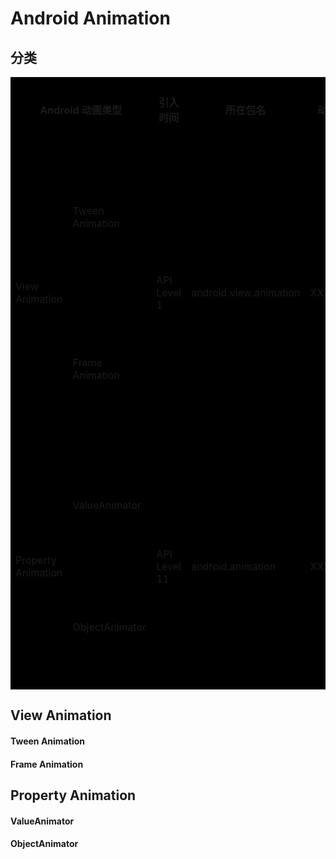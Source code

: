 # Android Animation

## 分类

<table bgcolor="#000000">
<tr>
<th colspan="2">Android 动画类型</th><th>引入时间</th><th>所在包名</th><th>动画类的命名</th><td>动画所改变的对象</td>
</tr>
<tr><td rowspan="2">View Animation</td>
<td>Tween Animation</td>
<td rowspan="2">API Level 1 </td>
<td rowspan="2">android.view.animation</td>
<td rowspan="2">XXXXAnimation</td>
<td rowspan="2">仅仅转变的是控件的显示而已，并没有改变控件本身的值（如位置、大小、方向等）。</td>
</tr>
<tr>
<td>Frame Animation</td>
</tr>
<tr>
<td rowspan="2" >Property Animation</td>
<td>ValueAnimator</td>
<td rowspan="2">API Level 11 </td>
<td rowspan="2">android.animation</td>
<td rowspan="2">XXXXAnimator</td>
<td rowspan="2">作用于控件的属性，直接更改属性的值（如位置、大小、方向等）。</td>
</tr>
<tr><td>ObjectAnimator</td></tr>

</table>

## View Animation
    
#### Tween Animation
    
 
#### Frame Animation

## Property Animation

#### ValueAnimator

#### ObjectAnimator
